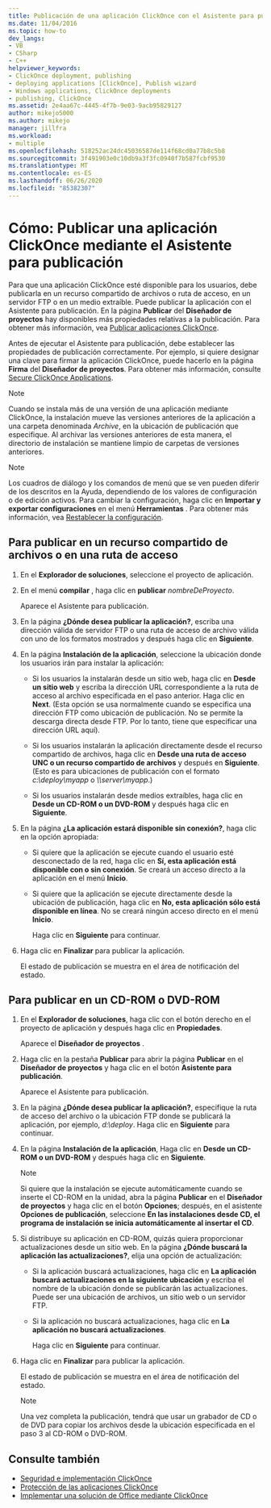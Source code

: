 ```yaml
---
title: Publicación de una aplicación ClickOnce con el Asistente para publicación
ms.date: 11/04/2016
ms.topic: how-to
dev_langs:
- VB
- CSharp
- C++
helpviewer_keywords:
- ClickOnce deployment, publishing
- deploying applications [ClickOnce], Publish wizard
- Windows applications, ClickOnce deployments
- publishing, ClickOnce
ms.assetid: 2e4aa67c-4445-4f7b-9e03-9acb95829127
author: mikejo5000
ms.author: mikejo
manager: jillfra
ms.workload:
- multiple
ms.openlocfilehash: 518252ac24dc45036587de114f68cd0a77b8c5b8
ms.sourcegitcommit: 3f491903e0c10db9a3f3fc0940f7b587fcbf9530
ms.translationtype: MT
ms.contentlocale: es-ES
ms.lasthandoff: 06/26/2020
ms.locfileid: "85382307"
---
```

# <a name="how-to-publish-a-clickonce-application-using-the-publish-wizard"></a>Cómo: Publicar una aplicación ClickOnce mediante el Asistente para publicación
Para que una aplicación ClickOnce esté disponible para los usuarios, debe publicarla en un recurso compartido de archivos o ruta de acceso, en un servidor FTP o en un medio extraíble. Puede publicar la aplicación con el Asistente para publicación. En la página **Publicar** del **Diseñador de proyectos** hay disponibles más propiedades relativas a la publicación. Para obtener más información, vea [Publicar aplicaciones ClickOnce](../deployment/publishing-clickonce-applications.md).

Antes de ejecutar el Asistente para publicación, debe establecer las propiedades de publicación correctamente. Por ejemplo, si quiere designar una clave para firmar la aplicación ClickOnce, puede hacerlo en la página **Firma** del **Diseñador de proyectos**. Para obtener más información, consulte [Secure ClickOnce Applications](../deployment/securing-clickonce-applications.md).

> [!NOTE]
> Cuando se instala más de una versión de una aplicación mediante ClickOnce, la instalación mueve las versiones anteriores de la aplicación a una carpeta denominada *Archive*, en la ubicación de publicación que especifique. Al archivar las versiones anteriores de esta manera, el directorio de instalación se mantiene limpio de carpetas de versiones anteriores.

> [!NOTE]
> Los cuadros de diálogo y los comandos de menú que se ven pueden diferir de los descritos en la Ayuda, dependiendo de los valores de configuración o de edición activos. Para cambiar la configuración, haga clic en **Importar y exportar configuraciones** en el menú **Herramientas** . Para obtener más información, vea [Restablecer la configuración](../ide/environment-settings.md#reset-settings).

## <a name="to-publish-to-a-file-share-or-path"></a>Para publicar en un recurso compartido de archivos o en una ruta de acceso

1. En el **Explorador de soluciones**, seleccione el proyecto de aplicación.

2. En el menú **compilar** , haga clic en **publicar** *nombreDeProyecto*.

    Aparece el Asistente para publicación.

3. En la página **¿Dónde desea publicar la aplicación?**, escriba una dirección válida de servidor FTP o una ruta de acceso de archivo válida con uno de los formatos mostrados y después haga clic en **Siguiente**.

4. En la página **Instalación de la aplicación**, seleccione la ubicación donde los usuarios irán para instalar la aplicación:

   - Si los usuarios la instalarán desde un sitio web, haga clic en **Desde un sitio web** y escriba la dirección URL correspondiente a la ruta de acceso al archivo especificada en el paso anterior. Haga clic en **Next**. (Esta opción se usa normalmente cuando se especifica una dirección FTP como ubicación de publicación. No se permite la descarga directa desde FTP. Por lo tanto, tiene que especificar una dirección URL aquí).

   - Si los usuarios instalarán la aplicación directamente desde el recurso compartido de archivos, haga clic en **Desde una ruta de acceso UNC o un recurso compartido de archivos** y después en **Siguiente**. (Esto es para ubicaciones de publicación con el formato *c:\deploy\myapp* o *\\\server\myapp*.)

   - Si los usuarios instalarán desde medios extraíbles, haga clic en **Desde un CD-ROM o un DVD-ROM** y después haga clic en **Siguiente**.

5. En la página **¿La aplicación estará disponible sin conexión?**, haga clic en la opción apropiada:

   - Si quiere que la aplicación se ejecute cuando el usuario esté desconectado de la red, haga clic en **Sí, esta aplicación está disponible con o sin conexión**. Se creará un acceso directo a la aplicación en el menú **Inicio**.

   - Si quiere que la aplicación se ejecute directamente desde la ubicación de publicación, haga clic en **No, esta aplicación sólo está disponible en línea**. No se creará ningún acceso directo en el menú **Inicio**.

     Haga clic en **Siguiente** para continuar.

6. Haga clic en **Finalizar** para publicar la aplicación.

    El estado de publicación se muestra en el área de notificación del estado.

## <a name="to-publish-to-a-cd-rom-or-dvd-rom"></a>Para publicar en un CD-ROM o DVD-ROM

1. En el **Explorador de soluciones**, haga clic con el botón derecho en el proyecto de aplicación y después haga clic en **Propiedades**.

    Aparece el **Diseñador de proyectos** .

2. Haga clic en la pestaña **Publicar** para abrir la página **Publicar** en el **Diseñador de proyectos** y haga clic en el botón **Asistente para publicación**.

    Aparece el Asistente para publicación.

3. En la página **¿Dónde desea publicar la aplicación?**, especifique la ruta de acceso del archivo o la ubicación FTP donde se publicará la aplicación, por ejemplo, *d:\deploy*. Haga clic en **Siguiente** para continuar.

4. En la página **Instalación de la aplicación**, Haga clic en **Desde un CD-ROM o un DVD-ROM** y después haga clic en **Siguiente**.

   > [!NOTE]
   > Si quiere que la instalación se ejecute automáticamente cuando se inserte el CD-ROM en la unidad, abra la página **Publicar** en el **Diseñador de proyectos** y haga clic en el botón **Opciones**; después, en el asistente **Opciones de publicación**, seleccione **En las instalaciones desde CD, el programa de instalación se inicia automáticamente al insertar el CD**.

5. Si distribuye su aplicación en CD-ROM, quizás quiera proporcionar actualizaciones desde un sitio web. En la página **¿Dónde buscará la aplicación las actualizaciones?**, elija una opción de actualización:

   - Si la aplicación buscará actualizaciones, haga clic en **La aplicación buscará actualizaciones en la siguiente ubicación** y escriba el nombre de la ubicación donde se publicarán las actualizaciones. Puede ser una ubicación de archivos, un sitio web o un servidor FTP.

   - Si la aplicación no buscará actualizaciones, haga clic en **La aplicación no buscará actualizaciones**.

     Haga clic en **Siguiente** para continuar.

6. Haga clic en **Finalizar** para publicar la aplicación.

    El estado de publicación se muestra en el área de notificación del estado.

   > [!NOTE]
   > Una vez completa la publicación, tendrá que usar un grabador de CD o de DVD para copiar los archivos desde la ubicación especificada en el paso 3 al CD-ROM o DVD-ROM.

## <a name="see-also"></a>Consulte también

- [Seguridad e implementación ClickOnce](../deployment/clickonce-security-and-deployment.md)
- [Protección de las aplicaciones ClickOnce](../deployment/securing-clickonce-applications.md)
- [Implementar una solución de Office mediante ClickOnce](../vsto/deploying-an-office-solution-by-using-clickonce.md)